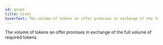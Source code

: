 ```yaml
---
id: gives
title: Gives
hoverText: The volume of tokens an offer promises in exchange of the full volume of required tokens.
---
```


The volume of tokens an offer promises in exchange of the full volume of required tokens.